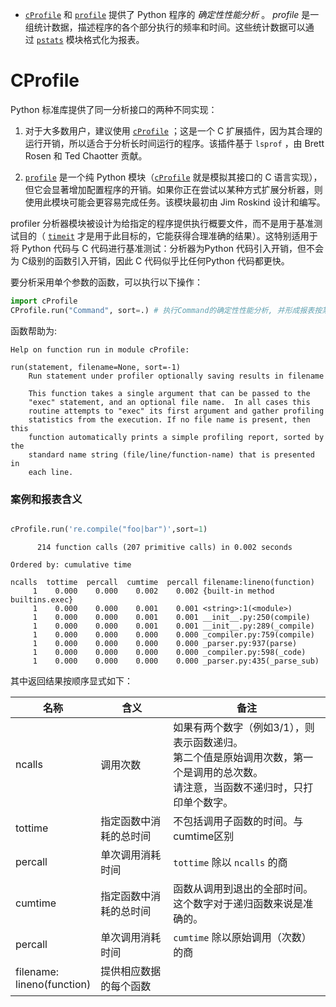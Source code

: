 - [`cProfile`](https://docs.python.org/zh-cn/3/library/profile.html#module-cProfile "cProfile") 和 [`profile`](https://docs.python.org/zh-cn/3/library/profile.html#module-profile "profile: Python source profiler.") 提供了 Python 程序的 _确定性性能分析_ 。 _profile_ 是一组统计数据，描述程序的各个部分执行的频率和时间。这些统计数据可以通过 [`pstats`](https://docs.python.org/zh-cn/3/library/profile.html#module-pstats "pstats: Statistics object for use with the profiler.") 模块格式化为报表。
# CProfile

Python 标准库提供了同一分析接口的两种不同实现：

1. 对于大多数用户，建议使用 [`cProfile`](https://docs.python.org/zh-cn/3/library/profile.html#module-cProfile "cProfile") ；这是一个 C 扩展插件，因为其合理的运行开销，所以适合于分析长时间运行的程序。该插件基于 `lsprof` ，由 Brett Rosen 和 Ted Chaotter 贡献。

2. [`profile`](https://docs.python.org/zh-cn/3/library/profile.html#module-profile "profile: Python source profiler.") 是一个纯 Python 模块（[`cProfile`](https://docs.python.org/zh-cn/3/library/profile.html#module-cProfile "cProfile") 就是模拟其接口的 C 语言实现），但它会显著增加配置程序的开销。如果你正在尝试以某种方式扩展分析器，则使用此模块可能会更容易完成任务。该模块最初由 Jim Roskind 设计和编写。


profiler 分析器模块被设计为给指定的程序提供执行概要文件，而不是用于基准测试目的（ [`timeit`](https://docs.python.org/zh-cn/3/library/timeit.html#module-timeit "timeit: Measure the execution time of small code snippets.") 才是用于此目标的，它能获得合理准确的结果）。这特别适用于将 Python 代码与 C 代码进行基准测试：分析器为Python 代码引入开销，但不会为 C级别的函数引入开销，因此 C 代码似乎比任何Python 代码都更快。


要分析采用单个参数的函数，可以执行以下操作：
```python
import cProfile
CProfile.run("Command", sort=.) # 执行Command的确定性性能分析, 并形成报表按某种顺序排序
```

函数帮助为:
```
Help on function run in module cProfile:

run(statement, filename=None, sort=-1)
    Run statement under profiler optionally saving results in filename

    This function takes a single argument that can be passed to the
    "exec" statement, and an optional file name.  In all cases this
    routine attempts to "exec" its first argument and gather profiling
    statistics from the execution. If no file name is present, then this
    function automatically prints a simple profiling report, sorted by the
    standard name string (file/line/function-name) that is presented in
    each line.
```

### 案例和报表含义

```python

cProfile.run('re.compile("foo|bar")',sort=1)
```
```
      214 function calls (207 primitive calls) in 0.002 seconds

Ordered by: cumulative time

ncalls  tottime  percall  cumtime  percall filename:lineno(function)
     1    0.000    0.000    0.002    0.002 {built-in method builtins.exec}
     1    0.000    0.000    0.001    0.001 <string>:1(<module>)
     1    0.000    0.000    0.001    0.001 __init__.py:250(compile)
     1    0.000    0.000    0.001    0.001 __init__.py:289(_compile)
     1    0.000    0.000    0.000    0.000 _compiler.py:759(compile)
     1    0.000    0.000    0.000    0.000 _parser.py:937(parse)
     1    0.000    0.000    0.000    0.000 _compiler.py:598(_code)
     1    0.000    0.000    0.000    0.000 _parser.py:435(_parse_sub)
```

其中返回结果按顺序显式如下：

| 名称                            | 含义          | 备注                                                                         |
| ----------------------------- | ----------- | -------------------------------------------------------------------------- |
| ncalls                        | 调用次数        | 如果有两个数字（例如3/1），则表示函数递归。<br>第二个值是原始调用次数，第一个是调用的总次数。<br>请注意，当函数不递归时，只打印单个数字。 |
| tottime                       | 指定函数中消耗的总时间 | 不包括调用子函数的时间。与cumtime区别                                                     |
| percall                       | 单次调用消耗时间    | `tottime` 除以 `ncalls` 的商                                                   |
| cumtime                       | 指定函数中消耗的总时间 | 函数从调用到退出的全部时间。<br>这个数字对于递归函数来说是准确的。                                        |
| percall                       | 单次调用消耗时间    | `cumtime` 除以原始调用（次数）的商                                                     |
| filename:<br>lineno(function) | 提供相应数据的每个函数 |                                                                            |
